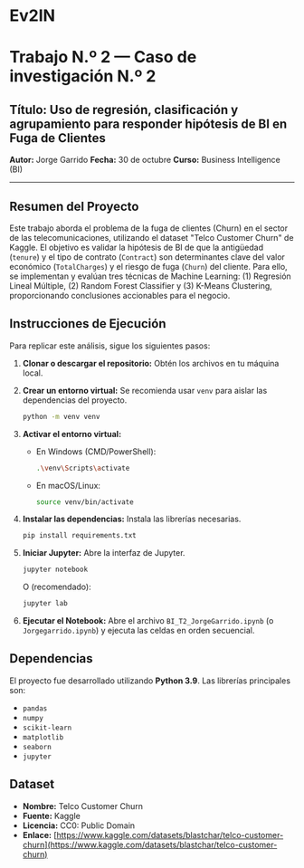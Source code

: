# Ev2IN

# Trabajo N.º 2 — Caso de investigación N.º 2
## Título: Uso de regresión, clasificación y agrupamiento para responder hipótesis de BI en Fuga de Clientes

**Autor:** Jorge Garrido
**Fecha:** 30 de octubre
**Curso:** Business Intelligence (BI)

---

## Resumen del Proyecto

Este trabajo aborda el problema de la fuga de clientes (Churn) en el sector de las telecomunicaciones, utilizando el dataset "Telco Customer Churn" de Kaggle. El objetivo es validar la hipótesis de BI de que la antigüedad (`tenure`) y el tipo de contrato (`Contract`) son determinantes clave del valor económico (`TotalCharges`) y el riesgo de fuga (`Churn`) del cliente. Para ello, se implementan y evalúan tres técnicas de Machine Learning: (1) Regresión Lineal Múltiple, (2) Random Forest Classifier y (3) K-Means Clustering, proporcionando conclusiones accionables para el negocio.

## Instrucciones de Ejecución

Para replicar este análisis, sigue los siguientes pasos:

1.  **Clonar o descargar el repositorio:**
    Obtén los archivos en tu máquina local.

2.  **Crear un entorno virtual:**
    Se recomienda usar `venv` para aislar las dependencias del proyecto.
    ```bash
    python -m venv venv
    ```

3.  **Activar el entorno virtual:**
    * En Windows (CMD/PowerShell):
        ```bash
        .\venv\Scripts\activate
        ```
    * En macOS/Linux:
        ```bash
        source venv/bin/activate
        ```

4.  **Instalar las dependencias:**
    Instala las librerías necesarias.
    ```bash
    pip install requirements.txt
    ```

5.  **Iniciar Jupyter:**
    Abre la interfaz de Jupyter.
    ```bash
    jupyter notebook
    ```
    O (recomendado):
    ```bash
    jupyter lab
    ```

6.  **Ejecutar el Notebook:**
    Abre el archivo `BI_T2_JorgeGarrido.ipynb` (o `Jorgegarrido.ipynb`) y ejecuta las celdas en orden secuencial.

## Dependencias

El proyecto fue desarrollado utilizando **Python 3.9**. Las librerías principales son:

* `pandas`
* `numpy`
* `scikit-learn`
* `matplotlib`
* `seaborn`
* `jupyter`

## Dataset

* **Nombre:** Telco Customer Churn
* **Fuente:** Kaggle
* **Licencia:** CC0: Public Domain
* **Enlace:** [https://www.kaggle.com/datasets/blastchar/telco-customer-churn](https://www.kaggle.com/datasets/blastchar/telco-customer-churn)
